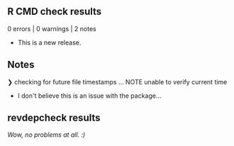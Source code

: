 ## R CMD check results

0 errors | 0 warnings | 2 notes

* This is a new release.

## Notes

❯ checking for future file timestamps ... NOTE
  unable to verify current time
  
* I don't believe this is an issue with the package...

## revdepcheck results

*Wow, no problems at all. :)*
